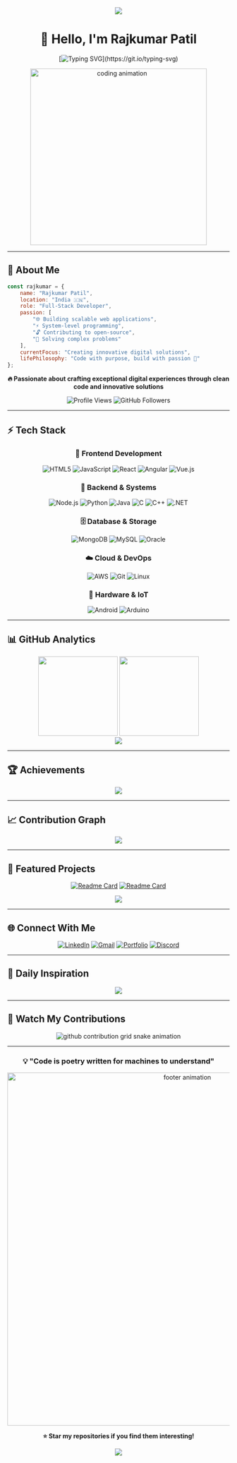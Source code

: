 <div align="center">
  <img src="https://capsule-render.vercel.app/api?type=waving&color=gradient&customColorList=6,11,20&height=200&section=header&text=Hello%20World!&fontSize=80&fontAlignY=35&animation=twinkling&fontColor=ffffff" />
</div>

<div align="center">

# 👋 Hello, I'm **Rajkumar Patil**

[![Typing SVG](https://readme-typing-svg.herokuapp.com?font=JetBrains+Mono&weight=600&size=24&duration=3000&pause=800&color=00D9FF&center=true&vCenter=true&width=600&height=60&lines=Full-Stack+Developer+from+India+%F0%9F%87%AE%F0%9F%87%B3;System+Programming+Enthusiast;Open-Source+Contributor;Problem+Solver+%26+Tech+Innovator;Building+Digital+Solutions...)](https://git.io/typing-svg)

<img src="https://user-images.githubusercontent.com/74038190/213910845-af37a709-8995-40d6-be59-724526e3c3d7.gif" width="400" alt="coding animation"/>

</div>

---

## 🚀 **About Me**

```javascript
const rajkumar = {
    name: "Rajkumar Patil",
    location: "India 🇮🇳",
    role: "Full-Stack Developer",
    passion: [
        "🌐 Building scalable web applications",
        "⚡ System-level programming",
        "🔓 Contributing to open-source",
        "🧠 Solving complex problems"
    ],
    currentFocus: "Creating innovative digital solutions",
    lifePhilosophy: "Code with purpose, build with passion 💫"
};
```

<div align="center">

**🔥 Passionate about crafting exceptional digital experiences through clean code and innovative solutions**

![Profile Views](https://komarev.com/ghpvc/?username=rajpatil99559&label=Profile%20Views&color=00d9ff&style=for-the-badge&labelColor=1a1b27)
![GitHub Followers](https://img.shields.io/github/followers/rajpatil99559?label=Followers&style=for-the-badge&color=00d9ff&labelColor=1a1b27)

</div>

---

## ⚡ **Tech Stack**

<div align="center">

### 🎨 **Frontend Development**
![HTML5](https://img.shields.io/badge/HTML5-E34F26?style=for-the-badge&logo=html5&logoColor=white)
![JavaScript](https://img.shields.io/badge/JavaScript-F7DF1E?style=for-the-badge&logo=javascript&logoColor=black)
![React](https://img.shields.io/badge/React-20232A?style=for-the-badge&logo=react&logoColor=61DAFB)
![Angular](https://img.shields.io/badge/Angular-DD0031?style=for-the-badge&logo=angular&logoColor=white)
![Vue.js](https://img.shields.io/badge/Vue.js-35495E?style=for-the-badge&logo=vue.js&logoColor=4FC08D)

### 🔧 **Backend & Systems**
![Node.js](https://img.shields.io/badge/Node.js-43853D?style=for-the-badge&logo=node.js&logoColor=white)
![Python](https://img.shields.io/badge/Python-3776AB?style=for-the-badge&logo=python&logoColor=white)
![Java](https://img.shields.io/badge/Java-ED8B00?style=for-the-badge&logo=java&logoColor=white)
![C](https://img.shields.io/badge/C-00599C?style=for-the-badge&logo=c&logoColor=white)
![C++](https://img.shields.io/badge/C++-00599C?style=for-the-badge&logo=c%2B%2B&logoColor=white)
![.NET](https://img.shields.io/badge/.NET-5C2D91?style=for-the-badge&logo=.net&logoColor=white)

### 🗄️ **Database & Storage**
![MongoDB](https://img.shields.io/badge/MongoDB-4EA94B?style=for-the-badge&logo=mongodb&logoColor=white)
![MySQL](https://img.shields.io/badge/MySQL-4479A1?style=for-the-badge&logo=mysql&logoColor=white)
![Oracle](https://img.shields.io/badge/Oracle-F80000?style=for-the-badge&logo=oracle&logoColor=white)

### ☁️ **Cloud & DevOps**
![AWS](https://img.shields.io/badge/AWS-FF9900?style=for-the-badge&logo=amazon-aws&logoColor=white)
![Git](https://img.shields.io/badge/Git-F05032?style=for-the-badge&logo=git&logoColor=white)
![Linux](https://img.shields.io/badge/Linux-FCC624?style=for-the-badge&logo=linux&logoColor=black)

### 🔌 **Hardware & IoT**
![Android](https://img.shields.io/badge/Android-3DDC84?style=for-the-badge&logo=android&logoColor=white)
![Arduino](https://img.shields.io/badge/Arduino-00979D?style=for-the-badge&logo=arduino&logoColor=white)

</div>

---

## 📊 **GitHub Analytics**

<div align="center">
  <img height="180em" src="https://github-readme-stats-git-masterrstaa-rickstaa.vercel.app/api?username=rajpatil99559&show_icons=true&theme=midnight-purple&include_all_commits=true&count_private=true&hide_border=true&bg_color=0D1117&title_color=00D9FF&icon_color=00D9FF&text_color=ffffff"/>
  <img height="180em" src="https://github-readme-stats-git-masterrstaa-rickstaa.vercel.app/api/top-langs/?username=rajpatil99559&layout=compact&langs_count=8&theme=midnight-purple&hide_border=true&bg_color=0D1117&title_color=00D9FF&text_color=ffffff"/>
</div>

<div align="center">
  <img src="https://streak-stats.demolab.com?user=rajpatil99559&theme=midnight-purple&hide_border=true&background=0D1117&stroke=00D9FF&ring=00D9FF&fire=FF6B6B&currStreakLabel=00D9FF&sideLabels=ffffff&dates=ffffff"/>
</div>

---

## 🏆 **Achievements**

<div align="center">
  <img src="https://github-profile-trophy.vercel.app/?username=rajpatil99559&theme=discord&no-frame=true&no-bg=true&margin-w=4&row=2&column=4"/>
</div>

---

## 📈 **Contribution Graph**

<div align="center">
  <img src="https://github-readme-activity-graph.vercel.app/graph?username=rajpatil99559&bg_color=0d1117&color=00d9ff&line=00d9ff&point=ff6b6b&area=true&hide_border=true&custom_title=Contribution%20Activity"/>
</div>

---

## 🎯 **Featured Projects**

<div align="center">

[![Readme Card](https://github-readme-stats.vercel.app/api/pin/?username=rajpatil99559&repo=awesome-project&theme=midnight-purple&hide_border=true&bg_color=0D1117&title_color=00D9FF&text_color=ffffff)](https://github.com/rajpatil99559)
[![Readme Card](https://github-readme-stats.vercel.app/api/pin/?username=rajpatil99559&repo=innovative-solution&theme=midnight-purple&hide_border=true&bg_color=0D1117&title_color=00D9FF&text_color=ffffff)](https://github.com/rajpatil99559)

</div>

<div align="center">
  <a href="https://github.com/rajpatil99559?tab=repositories">
    <img src="https://img.shields.io/badge/View%20All%20Projects-00D9FF?style=for-the-badge&logo=github&logoColor=white"/>
  </a>
</div>

---

## 🌐 **Connect With Me**

<div align="center">
  
  [![LinkedIn](https://img.shields.io/badge/LinkedIn-0077B5?style=for-the-badge&logo=linkedin&logoColor=white)](https://linkedin.com/in/raj-patil)
  [![Gmail](https://img.shields.io/badge/Gmail-D14836?style=for-the-badge&logo=gmail&logoColor=white)](mailto:patilrajb99@gmail.com)
  [![Portfolio](https://img.shields.io/badge/Portfolio-000000?style=for-the-badge&logo=About.me&logoColor=white)](https://your-portfolio.com)
  [![Discord](https://img.shields.io/badge/Discord-7289DA?style=for-the-badge&logo=discord&logoColor=white)](https://discord.com/users/your-discord)

</div>

---

## 💭 **Daily Inspiration**

<div align="center">
  <img src="https://quotes-github-readme.vercel.app/api?type=horizontal&theme=dark&border=true"/>
</div>

---

## 🐍 **Watch My Contributions**

<div align="center">
  <picture>
    <source media="(prefers-color-scheme: dark)" srcset="https://raw.githubusercontent.com/rajpatil99559/rajpatil99559/output/github-contribution-grid-snake-dark.svg">
    <source media="(prefers-color-scheme: light)" srcset="https://raw.githubusercontent.com/rajpatil99559/rajpatil99559/output/github-contribution-grid-snake.svg">
    <img alt="github contribution grid snake animation" src="https://raw.githubusercontent.com/rajpatil99559/rajpatil99559/output/github-contribution-grid-snake.svg">
  </picture>
</div>

---

<div align="center">

### 💡 **"Code is poetry written for machines to understand"**

<img src="https://user-images.githubusercontent.com/74038190/212284100-561aa473-3905-4a80-b561-0d28506553ee.gif" width="800" alt="footer animation"/>

**⭐ Star my repositories if you find them interesting!**

<img src="https://capsule-render.vercel.app/api?type=waving&color=gradient&customColorList=6,11,20&height=100&section=footer"/>

</div>
